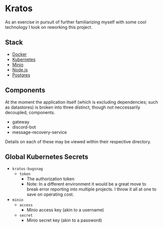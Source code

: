 # Kratos

As an exercise in pursuit of further familiarizing myself with some cool technology I took on reworking this project.

## Stack
- [Docker](https://docker.com)
- [Kubernetes](https://kubernetes.io)
- [Minio](https://minio.io)
- [Node.js](https://nodejs.org)
- [Postgres](https://www.postgresql.org)


## Components

At the moment the application itself (which is excluding dependencies; such as datastores) is broken into three distinct, though not neccessarily decoupled, components.

* gateway
* discord-bot
* message-recovery-service

Details on each of these may be viewed within their respective directory.


## Global Kubernetes Secrets

* `kratos-bugsnag`
  * `token`
    * The authorization token
    * Note: In a different environment it would be a great move to break error reporting into multiple projects. I throw it all at one to save on operating cost.
* `minio`
  * `access`
    * Minio access key (akin to a username)
  * `secret`
    * Minio secret key (akin to a password)